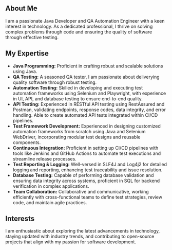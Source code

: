
## About Me
I am a passionate Java Developer and QA Automation Engineer with a keen interest in technology. As a dedicated professional, I thrive on solving complex problems through code and ensuring the quality of software through effective testing. 

## My Expertise
- **Java Programming:** Proficient in crafting robust and scalable solutions using Java.
- **QA Testing:** A seasoned QA tester, I am passionate about deliverying quality software through robust testing.
- **Automation Testing:** Skilled in developing and executing test automation frameworks using Selenium and Playwright, with experience in UI, API, and database testing to ensure end-to-end quality.
- **API Testing:** Experienced in RESTful API testing using RestAssured and Postman, validating endpoints, response codes, data integrity, and error handling. Able to create automated API tests integrated within CI/CD pipelines.
- **Test Framework Development:** Experienced in designing customized automation frameworks from scratch using Java and Selenium WebDriver, incorporating modular test designs and reusable components.
- **Continuous Integration:** Proficient in setting up CI/CD pipelines with tools like Jenkins and GitHub Actions to automate test executions and streamline release processes.
- **Test Reporting & Logging:** Well-versed in SLF4J and Log4j2 for detailed logging and reporting, enhancing test traceability and issue resolution.
- **Database Testing:** Capable of performing database validation and ensuring data integrity across systems, proficient in SQL for backend verification in complex applications.
- **Team Collaboration:** Collaborative and communicative, working efficiently with cross-functional teams to define test strategies, review code, and maintain agile practices.



## Interests
I am enthusiastic about exploring the latest advancements in technology, staying updated with industry trends, and contributing to open-source projects that align with my passion for software development.
